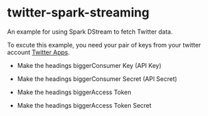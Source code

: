 twitter-spark-streaming
==========================

An example for using Spark DStream to fetch Twitter data.

To excute this example, you need your pair of keys from your twitter account [Twitter Apps](https://apps.twitter.com/).


 * Make the headings biggerConsumer Key (API Key) 
 * Make the headings biggerConsumer Secret (API Secret)

 * Make the headings biggerAccess Token
 * Make the headings biggerAccess Token Secret




